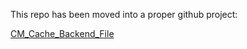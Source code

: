 This repo has been moved into a proper github project:

[CM_Cache_Backend_File](https://github.com/colinmollenhour/Cm_Cache_Backend_File)